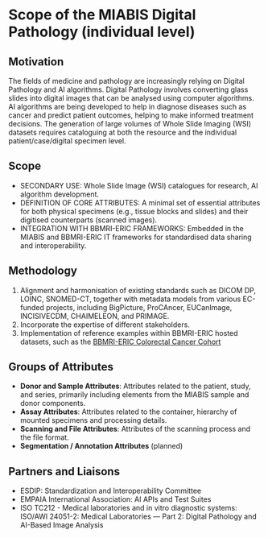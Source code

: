 # Scope of the MIABIS Digital Pathology (individual level)

## Motivation
The fields of medicine and pathology are increasingly relying on Digital Pathology and AI algorithms. Digital Pathology involves converting glass slides into digital images that can be analysed using computer algorithms. AI algorithms are being developed to help in diagnose diseases such as cancer and predict patient outcomes, helping to make informed treatment decisions. The generation of large volumes of Whole Slide Imaging (WSI) datasets requires cataloguing at both the resource and the individual patient/case/digital specimen level.

## Scope
 - SECONDARY USE: Whole Slide Image (WSI) catalogues for research, AI algorithm development.
 - DEFINITION OF CORE ATTRIBUTES: A minimal set of essential attributes for both physical specimens (e.g., tissue blocks and slides) and their digitised counterparts (scanned images).
 - INTEGRATION WITH BBMRI-ERIC FRAMEWORKS: Embedded in the MIABIS and BBMRI-ERIC IT frameworks for standardised data sharing and interoperability.

## Methodology
 1. Alignment and harmonisation of existing standards such as DICOM DP, LOINC, SNOMED-CT, together with metadata models from various EC-funded projects, including BigPicture, ProCAncer, EUCanImage, INCISIVECDM, CHAIMELEON, and PRIMAGE.
 2. Incorporate the expertise of different stakeholders.
 3. Implementation of reference examples within BBMRI-ERIC hosted datasets, such as the [BBMRI-ERIC Colorectal Cancer Cohort](https://www.bbmri-eric.eu/scientific-collaboration/colorectal-cancer-cohort/) 

## Groups of Attributes
 - **Donor and Sample Attributes**: Attributes related to the patient, study, and series, primarily including elements from the MIABIS sample and donor components.
 - **Assay Attributes**: Attributes related to the container, hierarchy of mounted specimens and processing details.
 - **Scanning and File Attributes**: Attributes of the scanning process and the file format.
 - **Segmentation / Annotation Attributes** (planned)

## Partners and Liaisons
 - ESDIP: Standardization and Interoperability Committee
 - EMPAIA International Association: AI APIs and Test Suites
 - ISO TC212 - Medical laboratories and in vitro diagnostic systems: ISO/AWI 24051-2: Medical Laboratories — Part 2: Digital Pathology and AI-Based Image Analysis 
